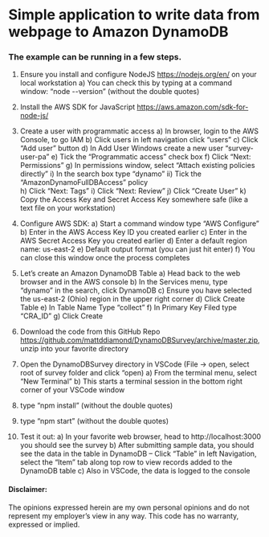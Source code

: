 # Simple application to write data from webpage to Amazon DynamoDB 
### The example can be running in a few steps. 
1)	Ensure you install and configure NodeJS https://nodejs.org/en/ on your local workstation 
    a)	You can check this by typing at a command window: “node --version” (without the double quotes)
2)	Install the AWS SDK for JavaScript https://aws.amazon.com/sdk-for-node-js/ 
3)	Create a user with programmatic access
    a)	In browser, login to the AWS Console, to go IAM
    b)	Click users in left navigation click “users”
    c)	Click “Add user” button 
    d)	In Add User Windows create a new user “survey-user-pa” 
    e)	Tick the “Programmatic access” check box
    f)	Click “Next: Permissions”
    g)	In permissions window, select “Attach existing policies directly”
        i)	In the search box type “dynamo”
        ii)	Tick the “AmazonDynamoFullDBAccess” policy  
    h)	Click “Next: Tags”
        i)	Click “Next: Review”
    j)	 Click “Create User”
    k)	Copy the Access Key and Secret Access Key somewhere safe (like a text file on your workstation) 
4)	Configure AWS SDK: 
    a)	Start a command window type “AWS Configure”
    b)	Enter in the AWS Access Key ID you created earlier
    c)	Enter in the AWS Secret Access Key you created earlier
    d)	Enter a default region name: us-east-2
    e)	Default output format (you can just hit enter)
    f)	You can close this window once the process completes
5)	Let’s create an Amazon DynamoDB Table
    a)	Head back to the web browser and in the AWS console 
    b)	In the Services menu, type “dynamo” in the search, click DynamoDB
    c)	Ensure you have selected the us-east-2 (Ohio) region in the upper right corner
    d)	Click Create Table
    e)	In Table Name Type “collect”
    f)	In Primary Key Filed type “CRA_ID”
    g)	Click Create
6)	Download the code from this GitHub Repo https://github.com/mattddiamond/DynamoDBSurvey/archive/master.zip, unzip into your favorite directory
7)	Open the DynamoDBSurvey directory in VSCode (File → open, select root of survey folder and click “open)
    a)	From the terminal menu, select “New Terminal”
    b)	This starts a terminal session in the bottom right corner of your VSCode window
8)	type “npm install” (without the double quotes)
9)	type “npm start” (without the double quotes)  

10)	Test it out:
    a)	In your favorite web browser, head to http://localhost:3000 you should see the survey 
    b)	After submitting sample data, you should see the data in the table in DynamoDB – Click “Table” in left Navigation, select the “Item” tab along top row to view records added to the DynamoDB table
    c)	Also in VSCode, the data is logged to the console

#### Disclaimer: 
The opinions expressed herein are my own personal opinions and do not represent my employer’s view in any way. This code has no warranty, expressed or implied.